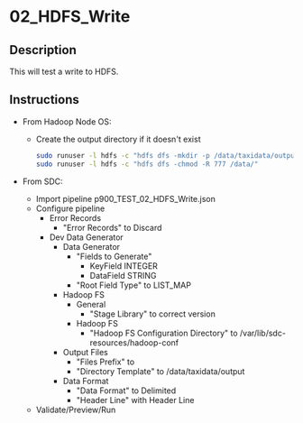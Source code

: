 # 02_HDFS_Write

## Description

This will test a write to HDFS.

## Instructions

- From Hadoop Node OS:

  - Create the output directory if it doesn't exist

    ```bash
    sudo runuser -l hdfs -c "hdfs dfs -mkdir -p /data/taxidata/output"
    sudo runuser -l hdfs -c "hdfs dfs -chmod -R 777 /data/"
    ```

- From SDC:

  - Import pipeline p900_TEST_02_HDFS_Write.json
  - Configure pipeline
    - Error Records
      - "Error Records" to Discard
    - Dev Data Generator
      - Data Generator
        - "Fields to Generate"
          - KeyField	INTEGER
          - DataField	STRING
        - "Root Field Type" to LIST_MAP 
      - Hadoop FS
        - General
          - "Stage Library" to correct version
        - Hadoop FS
          - "Hadoop FS Configuration Directory" to /var/lib/sdc-resources/hadoop-conf
      - Output Files
        - "Files Prefix" to <blank>
        - "Directory Template" to /data/taxidata/output
      - Data Format
        - "Data Format" to Delimited
        - "Header Line" with Header Line
  - Validate/Preview/Run
